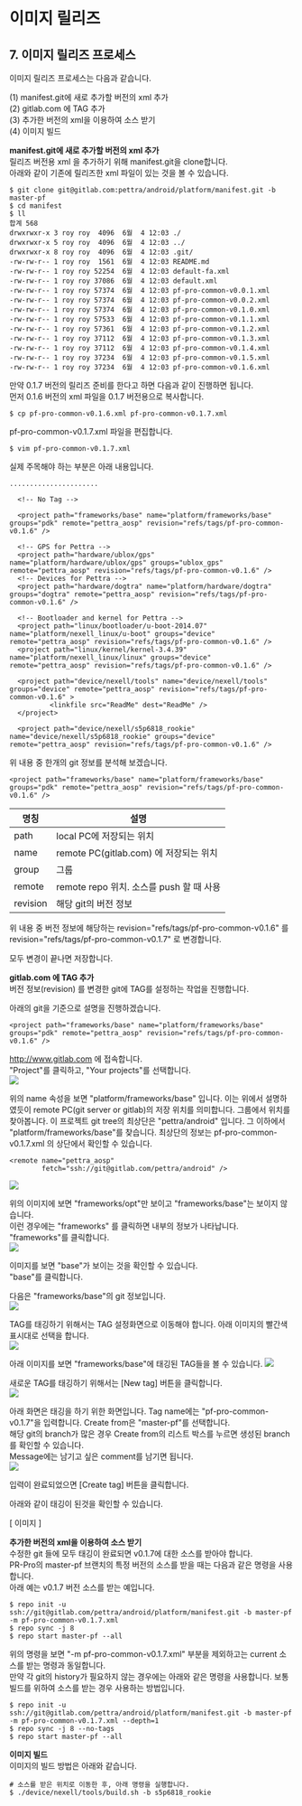# 이미지 릴리즈

## 7. 이미지 릴리즈 프로세스
이미지 릴리즈 프로세스는 다음과 같습니다.  

(1) manifest.git에 새로 추가할 버전의 xml 추가  
(2) gitlab.com 에 TAG 추가  
(3) 추가한 버전의 xml을 이용하여 소스 받기  
(4) 이미지 빌드  


**manifest.git에 새로 추가할 버전의 xml 추가**  
릴리즈 버전용 xml 을 추가하기 위해 manifest.git을 clone합니다.  
아래와 같이 기존에 릴리즈한 xml 파일이 있는 것을 볼 수 있습니다.  
```
$ git clone git@gitlab.com:pettra/android/platform/manifest.git -b master-pf
$ cd manifest
$ ll
합계 568
drwxrwxr-x 3 roy roy  4096  6월  4 12:03 ./
drwxrwxr-x 5 roy roy  4096  6월  4 12:03 ../
drwxrwxr-x 8 roy roy  4096  6월  4 12:03 .git/
-rw-rw-r-- 1 roy roy  1561  6월  4 12:03 README.md
-rw-rw-r-- 1 roy roy 52254  6월  4 12:03 default-fa.xml
-rw-rw-r-- 1 roy roy 37086  6월  4 12:03 default.xml
-rw-rw-r-- 1 roy roy 57374  6월  4 12:03 pf-pro-common-v0.0.1.xml
-rw-rw-r-- 1 roy roy 57374  6월  4 12:03 pf-pro-common-v0.0.2.xml
-rw-rw-r-- 1 roy roy 57374  6월  4 12:03 pf-pro-common-v0.1.0.xml
-rw-rw-r-- 1 roy roy 57533  6월  4 12:03 pf-pro-common-v0.1.1.xml
-rw-rw-r-- 1 roy roy 57361  6월  4 12:03 pf-pro-common-v0.1.2.xml
-rw-rw-r-- 1 roy roy 37112  6월  4 12:03 pf-pro-common-v0.1.3.xml
-rw-rw-r-- 1 roy roy 37112  6월  4 12:03 pf-pro-common-v0.1.4.xml
-rw-rw-r-- 1 roy roy 37234  6월  4 12:03 pf-pro-common-v0.1.5.xml
-rw-rw-r-- 1 roy roy 37234  6월  4 12:03 pf-pro-common-v0.1.6.xml
```

만약 0.1.7 버전의 릴리즈 준비를 한다고 하면 다음과 같이 진행하면 됩니다.  
먼저 0.1.6 버전의 xml 파일을 0.1.7 버전용으로 복사합니다.  

```
$ cp pf-pro-common-v0.1.6.xml pf-pro-common-v0.1.7.xml
```

pf-pro-common-v0.1.7.xml 파일을 편집합니다.  

```
$ vim pf-pro-common-v0.1.7.xml
```

실제 주목해야 하는 부분은 아래 내용입니다.  

```
......................

  <!-- No Tag -->

  <project path="frameworks/base" name="platform/frameworks/base" groups="pdk" remote="pettra_aosp" revision="refs/tags/pf-pro-common-v0.1.6" />

  <!-- GPS for Pettra -->
  <project path="hardware/ublox/gps" name="platform/hardware/ublox/gps" groups="ublox_gps" remote="pettra_aosp" revision="refs/tags/pf-pro-common-v0.1.6" />
  <!-- Devices for Pettra -->
  <project path="hardware/dogtra" name="platform/hardware/dogtra" groups="dogtra" remote="pettra_aosp" revision="refs/tags/pf-pro-common-v0.1.6" />

  <!-- Bootloader and kernel for Pettra -->
  <project path="linux/bootloader/u-boot-2014.07" name="platform/nexell_linux/u-boot" groups="device" remote="pettra_aosp" revision="refs/tags/pf-pro-common-v0.1.6" />
  <project path="linux/kernel/kernel-3.4.39" name="platform/nexell_linux/linux" groups="device" remote="pettra_aosp" revision="refs/tags/pf-pro-common-v0.1.6" />

  <project path="device/nexell/tools" name="device/nexell/tools" groups="device" remote="pettra_aosp" revision="refs/tags/pf-pro-common-v0.1.6" >
          <linkfile src="ReadMe" dest="ReadMe" />
  </project>

  <project path="device/nexell/s5p6818_rookie" name="device/nexell/s5p6818_rookie" groups="device" remote="pettra_aosp" revision="refs/tags/pf-pro-common-v0.1.6" />

```

위 내용 중 한개의 git 정보를 분석해 보겠습니다.  
```
<project path="frameworks/base" name="platform/frameworks/base" groups="pdk" remote="pettra_aosp" revision="refs/tags/pf-pro-common-v0.1.6" />
```

명칭 | 설명
----|------
path | local PC에 저장되는 위치
name | remote PC(gitlab.com) 에 저장되는 위치
group | 그룹
remote | remote repo 위치. 소스를 push 할 때 사용
revision | 해당 git의 버전 정보

위 내용 중 버전 정보에 해당하는 revision="refs/tags/pf-pro-common-v0.1.6" 를 revision="refs/tags/pf-pro-common-v0.1.7" 로 변경합니다.  

모두 변경이 끝나면 저장합니다.  


**gitlab.com 에 TAG 추가**  
버전 정보(revision) 를 변경한 git에 TAG를 설정하는 작업을 진행합니다.  

아래의 git을 기준으로 설명을 진행하겠습니다.  
```
<project path="frameworks/base" name="platform/frameworks/base" groups="pdk" remote="pettra_aosp" revision="refs/tags/pf-pro-common-v0.1.6" />
```

http://www.gitlab.com 에 접속합니다.  
"Project"를 클릭하고, "Your projects"를 선택합니다.  
![](/assets/gitlab_tag_1.png)  

위의 name 속성을 보면 "platform/frameworks/base" 입니다. 이는 위에서 설명하였듯이 remote PC(git server or gitlab)의 저장 위치를 의미합니다.
그룹에서 위치를 찾아봅니다. 이 프로젝트 git tree의 최상단은 "pettra/android" 입니다. 그 이하에서 "platform/frameworks/base"를 찾습니다. 
최상단의 정보는 pf-pro-common-v0.1.7.xml 의 상단에서 확인할 수 있습니다.  
```
<remote name="pettra_aosp"
        fetch="ssh://git@gitlab.com/pettra/android" />

```

![](/assets/gitlab_tag_2.png)  

위의 이미지에 보면 "frameworks/opt"만 보이고 "frameworks/base"는 보이지 않습니다.  
이런 경우에는 "frameworks" 를 클릭하면 내부의 정보가 나타납니다.  "frameworks"를 클릭합니다.  
![](/assets/gitlab_tag_3.png)  

이미지를 보면 "base"가 보이는 것을 확인할 수 있습니다.  
"base"를 클릭합니다.  

다음은 "frameworks/base"의 git 정보입니다.  
![](/assets/gitlab_tag_4.png)  

TAG를 태깅하기 위해서는 TAG 설정화면으로 이동해야 합니다. 아래 이미지의 빨간색 표시대로 선택을 합니다.  
![](/assets/gitlab_tag_5.png)  

아래 이미지를 보면 "frameworks/base"에 태깅된 TAG들을 볼 수 있습니다. 
![](/assets/gitlab_tag_6.png)  

새로운 TAG를 태깅하기 위해서는 [New tag] 버튼을 클릭합니다.  
![](/assets/gitlab_tag_7.png)  

아래 화면은 태깅을 하기 위한 화면입니다. Tag name에는 "pf-pro-common-v0.1.7"을 입력합니다. Create from은 "master-pf"를 선택합니다.  
해당 git의 branch가 많은 경우 Create from의 리스트 박스를 누르면 생성된 branch를 확인할 수 있습니다.  
Message에는 남기고 싶은 comment를 남기면 됩니다.  
![](/assets/gitlab_tag_8.png)  

입력이 완료되었으면 [Create tag] 버튼을 클릭합니다.  

아래와 같이 태깅이 된것을 확인할 수 있습니다.  

[ 이미지 ]

**추가한 버전의 xml을 이용하여 소스 받기**  
수정한 git 들에 모두 태깅이 완료되면 v0.1.7에 대한 소스를 받아야 합니다.  
PR-Pro의 master-pf 브랜치의 특정 버전의 소스를 받을 때는 다음과 같은 명령을 사용합니다.  
아래 예는 v0.1.7 버전 소스를 받는 예입니다.  
```
$ repo init -u ssh://git@gitlab.com/pettra/android/platform/manifest.git -b master-pf -m pf-pro-common-v0.1.7.xml
$ repo sync -j 8
$ repo start master-pf --all
```

위의 명령을 보면 "-m pf-pro-common-v0.1.7.xml" 부분을 제외하고는 current 소스를 받는 명령과 동일합니다.  
만약 각 git의 history가 필요하지 않는 경우에는 아래와 같은 명령을 사용합니다. 보통 빌드를 위하여 소스를 받는 경우 사용하는 방법입니다.  
```
$ repo init -u ssh://git@gitlab.com/pettra/android/platform/manifest.git -b master-pf -m pf-pro-common-v0.1.7.xml --depth=1
$ repo sync -j 8 --no-tags
$ repo start master-pf --all
```

**이미지 빌드**  
이미지의 빌드 방법은 아래와 같습니다.  
```
# 소스를 받은 위치로 이동한 후, 아래 명령을 실행합니다.
$ ./device/nexell/tools/build.sh -b s5p6818_rookie
```
